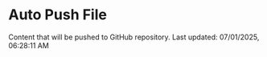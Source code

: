 # Auto Push File

Content that will be pushed to GitHub repository.
Last updated: 07/01/2025, 06:28:11 AM
